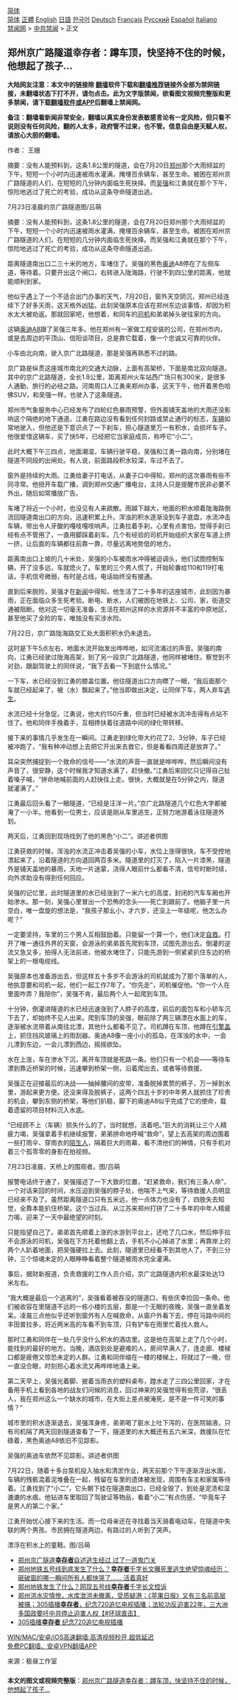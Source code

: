  <!-- 面包屑导航 --> <div class="breadcrumb"><!-- GTranslate: https://gtranslate.io/ -->  <div class="switcher notranslate">  <div class="selected">  <a href="#" onclick="return false;"> 简体</a>  </div>  <div class="option">  <a href="https://www.bannedbook.org" onclick="doGTranslate('zh-CN|zh-CN');jQuery('div.switcher div.selected a').html(jQuery(this).html());return false;" title="简体中文" class="nturl selected"> 简体</a>  <a href="https://www.bannedbook.org/zh-tw/" onclick="doGTranslate('zh-CN|zh-TW');jQuery('div.switcher div.selected a').html(jQuery(this).html());return false;" title="繁體中文" class="nturl"> 正體</a>  <a href="https://www.bannedbook.org/en/" onclick="doGTranslate('zh-CN|en');jQuery('div.switcher div.selected a').html(jQuery(this).html());return false;" title="English" class="nturl"> English</a>  <a href="https://www.bannedbook.org/ja/" onclick="doGTranslate('zh-CN|ja');jQuery('div.switcher div.selected a').html(jQuery(this).html());return false;" title="日本語" class="nturl"> 日語</a>  <a href="https://www.bannedbook.org/ko/" onclick="doGTranslate('zh-CN|ko');jQuery('div.switcher div.selected a').html(jQuery(this).html());return false;" title="한국어" class="nturl"> 한국어</a>  <a href="https://www.bannedbook.org/de/" onclick="doGTranslate('zh-CN|de');jQuery('div.switcher div.selected a').html(jQuery(this).html());return false;" title="Deutsch" class="nturl"> Deutsch</a>  <a href="https://www.bannedbook.org/fr/" onclick="doGTranslate('zh-CN|fr');jQuery('div.switcher div.selected a').html(jQuery(this).html());return false;" title="Français" class="nturl"> Français</a>  <a href="https://www.bannedbook.org/ru/" onclick="doGTranslate('zh-CN|ru');jQuery('div.switcher div.selected a').html(jQuery(this).html());return false;" title="Русский" class="nturl"> Русский</a>  <a href="https://www.bannedbook.org/es/" onclick="doGTranslate('zh-CN|es');jQuery('div.switcher div.selected a').html(jQuery(this).html());return false;" title="Español" class="nturl"> Español</a>  <a href="https://www.bannedbook.org/it/" onclick="doGTranslate('zh-CN|it');jQuery('div.switcher div.selected a').html(jQuery(this).html());return false;" title="Italiano" class="nturl"> Italiano</a>  </div>  </div>      <div class='breadcrumb-sub'><!-- Breadcrumb NavXT 6.3.0 --> <a href="https://www.bannedbook.org/" class="home">禁闻网</a> &gt; <a href="https://www.bannedbook.org/bnews/cbnews/" class="category">中共禁闻</a> &gt; 正文</div></div><h2>郑州京广路隧道幸存者：蹲车顶，快坚持不住的时候，他想起了孩子…</h2> <p class="notice"><b>大陆网友注意：本文中的链接除 <a href="https://github.com/bannedbook/fanqiang" >翻墙</a>软件下载和<a href="https://github.com/killgcd/justmysocks/blob/master/README.md">翻墙推荐</a>链接外全部为禁网链接，未翻墙状态下打不开，请勿点击。此为文字版禁闻，欲看图文视频完整版和更多禁闻，请下载<a href="https://github.com/bannedbook/fanqiang">翻墙软件或APP</a>后翻墙上禁闻网。</p><p>备注：翻墙看新闻非常安全，翻墙以真实身份发表敏感言论有一定风险，但只看不说则没有任何风险，翻的人太多，政府管不过来，也不管。信息自由是天赋人权，请放心大胆的翻墙。</b></p>  <div class="entry"> <p>作者： 王姗</p> <p id="summary">摘要：没有人能预料到，这条1.8公里的隧道，会在7月20日<a href="https://www.bannedbook.org/bnews/tag/%e9%83%91%e5%b7%9e/" class="st_tag internal_tag" rel="tag" title="标签 郑州 下的日志">郑州</a>那个大雨倾盆的下午，短短一个小时内迅速被雨水灌满，掩埋百余辆车，甚至生命。被困在郑州京广路隧道的人们，在短短的几分钟内面临生死抉择。而<a href="https://www.bannedbook.org/bnews/tag/%e5%90%b4%e5%bc%ba/" class="st_tag internal_tag" rel="tag" title="标签 吴强 下的日志">吴强</a>和江勇就在那个下午，惊险地逃过了死亡的考验，成功从这条夺命隧道出逃。</p> <p id="conimg">7月23日凌晨的京广路隧道图/吕萌</p> <p>摘要：没有人能预料到，这条1.8公里的隧道，会在7月20日郑州那个大雨倾盆的下午，短短一个小时内迅速被雨水灌满，掩埋百余辆车，甚至生命。被困在郑州京广路隧道的人们，在短短的几分钟内面临生死抉择。而吴强和江勇就在那个下午，惊险地逃过了死亡的考验，成功从这条夺命隧道出逃。</p> <p>距离隧道南出口二三十米的地方，车堵住了。吴强的黑色<a href="https://www.bannedbook.org/bnews/tag/%e5%a5%a5%e8%bf%aa/" class="st_tag internal_tag" rel="tag" title="标签 奥迪 下的日志">奥迪</a>A8停在了左侧车道，等待着。只要开出这个闸口，右转进入陇海路，行驶不到四公里的距离，他就能顺利到家。</p> <p>他似乎遇上了一个不适合出门办事的天气，7月20日，窗外天空阴沉，郑州已经连续下了好多天雨，这天格外凶猛。此刻吴强原本应该在郑州东边谈事情，却因为积水太大被劝返。那就回家吧，他想着，和同车的<a href="https://www.bannedbook.org/bnews/tag/%e5%8f%b8%e6%9c%ba/" class="st_tag internal_tag" rel="tag" title="标签 司机 下的日志">司机</a>和弟弟掉头驶往家的方向。</p> <p>这辆<a href="https://www.bannedbook.org/bnews/tag/%E5%A5%A5%E8%BF%AAA8/" class="st_tag internal_tag" rel="tag" title="标签 奥迪A8 下的日志">奥迪A8</a>跟了吴强三年多。他在郑州有一家做工程安装的公司，在郑州市内，或是去周边的平顶山、信阳谈项目，总是靠它载着，像一个忠诚又可靠的伙伴。</p> <p>小车由北向南，驶入京广北路隧道，那是吴强再熟悉不过的路。</p> <p>京广路是纵贯这座城市南北的交通大动脉，上面有高架桥，下面是南北双向隧道。其中的京广北路隧道，全长1.8公里，距离郑州火车站西广场只有300米，是很多人通勤、旅行的必经之路。河南周口人江勇来郑州办事，这天下午，他开着黑色哈佛SUV，和吴强一样，也驶入了这条隧道。</p> <p>郑州市气象服务中心已经发布了四轮红色暴雨预警，但外面铺天盖地的大雨还没影响这个隔绝的地下通道。江勇在路边没有看到任何封路或禁止通行的标志，<a href="https://www.bannedbook.org/bnews/tag/%E8%BD%A6%E8%BE%86/" class="st_tag internal_tag" rel="tag" title="标签 车辆 下的日志">车辆</a>如常地驶入，但他还是下意识点了一下刹车，担心隧道里万一有积水，会损坏车子。他很爱惜这辆车，买了快5年，已经把它当家庭成员，称呼它“小二”。</p> <p>此时大概下午三四点，地面潮湿，车辆行驶平稳，吴强和江勇一路向南，分别堵在隧道不同段的出闸处。有人说，前面路段积水较深，车过不去了。</p>  <p>窗外是持续的大雨。江勇给妻子打电话，从妻子口中得知，郑州的这次暴雨有些不同寻常。他扭开车载广播，调到郑州交通广播电台，主持人只是提醒市民非必要不外出，随后如常播放广告。</p> <p>车堵了将近一个小时，也没见有人来疏散。雨越下越大，地面的积水顺着陇海路倒流回隧道南出口的方向，迅速积累上升。浑浊的积水逐渐没到车子底盘，水流冲击车辆，带出令人牙酸的嘎吱嘎吱响声。江勇拉着手刹，心里有点害怕，觉得手刹已经有点不管用了，一直用脚踩着刹车。几个有经验的司机开始组织大家在车道上挤一挤，让后面的车辆都往前靠一靠，尽量远离地势低的地方。</p> <p>距离南出口上坡的几十米处，吴强的小车被雨水冲得被迫调头，他们试图控制车辆，开了没多远，车就熄火了。车里的三个男人慌了，开始轮番给110和119打电话，手机信号微弱，有时是占线，电话始终没有接通。</p> <p>直到后来脱险，吴强才在<span class='wp_keywordlink_affiliate'><a href="https://www.bannedbook.org/" title="新闻">新闻</a></span>中得知，他生活了二十多年的这座城市，此刻因为暴雨，正在面临众多生死考验。断电、断水，人们被困在地铁上、公司、家，街道交通被阻断。他对这一切毫无准备，生活在郑州这样的水资源并不丰富的中原地区，甚至他买了全险的车，唯独没有买涉水险。</p> <p>7月22日，京广路陇海路交汇处大面积积水仍未退去。</p> <p>这时是下午5点左右，地面水流开始发出哗哗地，如河流涌过的声音。吴强的南向，江勇已经驶过陇海高架，到了另一段京广北路隧道，他同样被堵住，察觉到不对劲，跟副驾驶上的同伴说，“我下去看一下到底什么情况。”</p> <p>一下车，水已经没到江勇的膝盖位置。他往隧道出口方向瞟了一眼，“我后面那个车就已经起来了，被（水）飘起来了。”他当即做出决定，让同伴下车，两人弃车<span class='wp_keywordlink'><a href="https://www.bannedbook.org/forum5/topic38.html" title="劫难逃生有秘诀" target="_blank">逃生</a></span>。</p> <p>水流已经十分急促。江勇说，他大约150斤重，但当时已经被水流冲击得有点站不住了。他和同伴手挽着手，互相搀扶着往道路中间的绿化带转移。</p> <p>接下来的事情几乎发生在一瞬间。江勇走到绿化带大约花了2、3分钟，车子已经被冲跑了，“我有种冲动想上去把它开出来去救它，但是看看四周还是放弃了。”</p> <p>耳朵突然捕捉到一个致命的信号——“水流的声音一直就是哗哗哗，然后瞬间没有声音了，很安静，这个时候我才知道水满了，赶快撤。”江勇后来回忆只记得自己扯着嗓子喊，“拼命地喊前面的人赶快往上走。很快，大概就是在5分钟之内，隧道就灌满了。”</p> <p>江勇最后回头看了一眼隧道，“已经是汪洋一片。”京广北路隧道几个红色大字都被淹了一小半。他看到一位男士，应该是刚从车里逃生，正努力地游着泳往隧道外划。</p>  <p>两天后，江勇回到现场找到了他的黑色“小二”。讲述者供图</p> <p>江勇获救的时候，浑浊的水流正冲击着吴强的小车，水位上涨得很快，车不受控地漂起来了，沿着隧道的方向退回两百多米。隧道里的灯灭了，陷入一片漆黑，隧道外是铺天盖地的暴雨，天地一片迷蒙，浇得人眼前什么都看不清，信号时断时续，向外求助没有得到任何回应。</p> <p>吴强的记忆里，此时隧道里的水已经涨到了一米六七的高度，封闭的汽车车厢也开始渗水。那一刻，吴强心里冒出一个恐怖的念头——死亡到跟前了。他脑子里一片空白，唯一盘旋的想法是，“我孩子那幺小，才六岁，还没上一年级呢，他怎么办呢？”</p> <p>一定要坚持，车里的三个男人互相鼓励着。只能留一个算一个，他们决定<span class='wp_keywordlink'><a href="https://www.bannedbook.org/forum5/topic42.html" title="萨斯、诚信与自救" target="_blank">自救</a></span>。打开了唯一通往外界的天窗，会游泳的弟弟首先爬到车顶，试图先游出去。倒灌的逆流又急又多，拍得人无法前进，他被水堵住了，只能先游到一侧紧紧扒住东边的桥架上的一根电缆线。</p> <p>吴强原本也准备游出去，但这样五十多岁不会游泳的司机就成为了那个落单的人，他执意要和司机一起，他们一起工作7年了。“你先走”，司机催促他。“你一个人在里面咋弄？我陪你”，吴强不肯，最后两个人一起爬到车顶。</p> <p>十分钟，倒灌进隧道的水已经迅速涨到了人脖子的高度，前后的面包车和小轿车沉下去了，却始终不见人出来。爬到车顶的吴强，眼前除了两三辆漂在水面上的车，逐渐被水流带着从南往北漂，其他什么都看不见了。司机蹲在车顶，他蹲在<a href="https://www.bannedbook.org/bnews/tag/%E5%BC%95%E6%93%8E%E7%9B%96/" class="st_tag internal_tag" rel="tag" title="标签 引擎盖 下的日志">引擎盖</a>上，抓住挡风玻璃上的雨刮器。奥迪A8像一座小小的孤岛，在浑浊的水中，一会儿漂到东边，一会儿漂到西边，摇摇欲坠。</p> <p>水在上涨，车在渗水下沉，离开车顶就是死路一条。他们只有一个机会——等待车漂到靠近桥架的时候，迅速攀到桥架一侧，沿着爬出去，或者等待救援。</p> <p>吴强正在迎接最后的决战——抽掉腰间的皮带，准备脱掉累赘的裤子，万一掉到水里，游起来更方便。还没来得及脱裤子，这两个四五十岁的中年男人就抓住了珍贵的机会，攀到东侧的桥架，等他们扒稳，脚下的奥迪A8似乎完成了它的使命，载着遗留的项目材料沉入水底。</p> <p>“已经顾不上（车辆）损失什么的了，当时就想，活着吧。”巨大的消耗让三个人精疲力竭，吴强拿着手机继续报警，弟弟拼命地呼喊“救命”，望上去高架的周边围着一些打雨伞、穿雨衣的<a href="https://www.bannedbook.org/bnews/tag/%e9%99%8c%e7%94%9f%e4%ba%ba/" class="st_tag internal_tag" rel="tag" title="标签 陌生人 下的日志">陌生人</a>，隔着巨大的雨幕，看不清他们的神情，只有手机对着三个孤零零的身影在拍视频。</p> <p>7月23日凌晨，天桥上的围观者。图/吕萌</p> <p>报警电话终于通了，吴强描述了一下大致的位置，“赶紧救命，我们有三条人命”，一个对话来回的时间，水压迫到吴强的脖子处，他喘不上气来，等待救援人员明显已经来不及了。虽然距离隧道口只有五米远，他一点体力也没有了，四肢失去知觉，全靠本能扒住桥架。这个当过兵、从江苏来郑州打拼了二十多年的中年人精疲力竭，迎来了一天中最绝望的时刻。</p>  <p>只能指望自己了。弟弟首先顺着上涨的水游到平台上，还呛了几口水，然后伸手拉不会游泳的司机，吴强在下方托着他翻上去，手机不小心掉进了水里；再靠岸上的两个人趴着地面，把吴强硬拉上去。此刻，隧道里已经看不到其他人了，不到三分钟，三个惊魂未定的人眼睁睁看着整个隧道被雨水完全灌满。</p> <p>事后，据财新报道，负责救援的工作人员介绍，京广北路隧道内积水最深处达13米左右。</p> <p>“我大概是最后一个逃离的”，吴强看着被吞没的隧道口，有些庆幸捡回一条命。他们被收容在里隧道不远的一栋小楼的五层，那是一个无眠的夜晚，吴强一直坐着发呆。凌晨三点他似乎还听到窗外有人在喊救命，从窗户外看下去，停在马路中间的丰田普拉多，将近两米高的车看不到车顶，只有铲车在雨里忙着找人救人。</p> <p>那时江勇和同伴在一处几乎没什么积水的酒店里。这是他在高架上走了几个小时，能找到的最好的地方。当晚，酒店到处是避难的人，房间早满人了，连走廊、楼梯口都是疲倦又惊恐未定的人群。江勇和同伴缩在一楼的楼梯上，将就过了一晚，但一直没合眼，时刻担心着水流又再哗哗地涌上来。</p> <p>第二天早上，吴强光着脚、披着当雨衣的塑料桌布，蹚水走了三四公里回家，才在备用手机上看到各地的战友们问候的消息，回过神来的吴强觉得有些荒谬，“很丢人，我在郑州这么一个缺水的城市，在大街上差点被淹死，是不是一件可笑的事情？”</p> <p>城市里的积水逐渐退去，吴强浑身疼，弟弟喝了脏水上吐下泻的，在医院输液，只有司机隔了两天回到隧道查看了一下，隧道里的水大概还有五六米深，救援队在忙碌着，黑色奥迪A8依旧不见踪影。</p> <p>吴强的奥迪车依然不见踪影。讲述者供图</p> <p>7月22日，随着十多台泵机投入抽水和清淤作业，两天前那个下午逐渐浮出水面，车辆的残骸混着泥堆叠在一起，残留在车里的遗体被发现，周围有车主和家属等待着。江勇找到了“小二”，它头朝下挂在隧道南出口，已经全毁了，到处是泥渍和湿漉漉的水痕。他钻进车里取回了驾驶证等物品，看着“小二”有点伤感，“毕竟车子是男人的第二个家。”</p> <p>江勇开始忧心接下来的生活。而一位母亲还在寻找着当天骑着电动车，在隧道中失联的两个男孩。市民拥在隧道两边，有路过的人听到了哭声。</p> <p>漂浮在积水上的童鞋。图/吕萌</p> <ul class='op-related-articles' title='相关阅读'> <li><a href='https://www.bannedbook.org/bnews/topimagenews/20210724/1593284.html' target='_blank'>郑州京广隧道<b>幸存者</b>自述逃生经过 过了一道鬼门关</a></li> <li><a href='https://www.bannedbook.org/bnews/comments/20210724/1593172.html' target='_blank'>郑州地铁五号线到底发生了什么？<b>幸存者</b>千字长文曝死里逃生绝望惊魂经历：砸破窗的哪一瞬间所有人都快哭了…… 活着真好</a></li> <li><a href='https://www.bannedbook.org/bnews/comments/20210723/1592575.html' target='_blank'>郑州地铁发生了什么？网现五号线<b>幸存者</b>千字长文控诉</a></li> <li><a href='https://www.bannedbook.org/bnews/bannedvideo/20210722/1591700.html' target='_blank'>郑州洪水灾情惨，水库泄洪未撤离，受质疑港；《苹果日报》又有三名前高层被捕；305插播<b>幸存者</b>，纪念720追忆电视插播；法轮功反迫害22年，三大洲多国政要吁中共停止迫害人权【#环球直击】</a></li> <li><a href='https://www.bannedbook.org/bnews/bannedvideo/20210722/1591692.html' target='_blank'>305插播<b>幸存者</b> 纪念720追忆电视插播</a></li> </ul> <p class="texttj"> <a href="https://github.com/bannedbook/fanqiang/wiki/V2ray%E6%9C%BA%E5%9C%BA" target="_blank">WIN/MAC/安卓/iOS高速翻墙:高清视频秒开,超低延迟</a><br/> <a href="https://github.com/bannedbook/fanqiang/wiki/%E7%A6%81%E9%97%BB%E7%BD%91%E5%AE%89%E5%8D%93%E7%BF%BB%E5%A2%99%E6%96%B0%E9%97%BBAPP" target="_blank">免费PC翻墙、安卓VPN翻墙APP</a></p> <p> 来源：极昼工作室 </p><a name='sharetosocial'></a>  <div style="margin-bottom:5px;padding-bottom:5px;clear:both"> <div id="archive-pix-1" class="banner-ads"> <!-- AuctionX Display platform tag START --> <div id="26318x728x90x621x_ADSLOT2" clicktrack="%%CLICK_URL_ESC%%"></div> <!-- AuctionX Display platform tag END --> </div> <div id="archive-pix-2" class="banner-ads"> <!-- AuctionX Display platform tag START --> <div id="26315x300x250x621x_ADSLOT2" clicktrack="%%CLICK_URL_ESC%%"></div> <!-- AuctionX Display platform tag END --> </div> </div>  <div id="archive-pix-1" class="banner-ads"> <!-- AuctionX Display platform tag START --> <div id="26318x728x90x621x_ADSLOT3" clicktrack="%%CLICK_URL_ESC%%"></div> <!-- AuctionX Display platform tag END --> </div> <div><b>本文的图文或视频完整版</b>：<a href='https://www.bannedbook.org/bnews/cbnews/20210724/1593510.html'>郑州京广路隧道幸存者：蹲车顶，快坚持不住的时候，他想起了孩子…</a></div>  </div><!--END ENTRY--> 